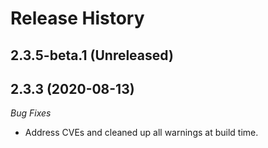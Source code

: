 # Release History

## 2.3.5-beta.1 (Unreleased)


## 2.3.3 (2020-08-13)
_Bug Fixes_ 
- Address CVEs and cleaned up all warnings at build time. 
